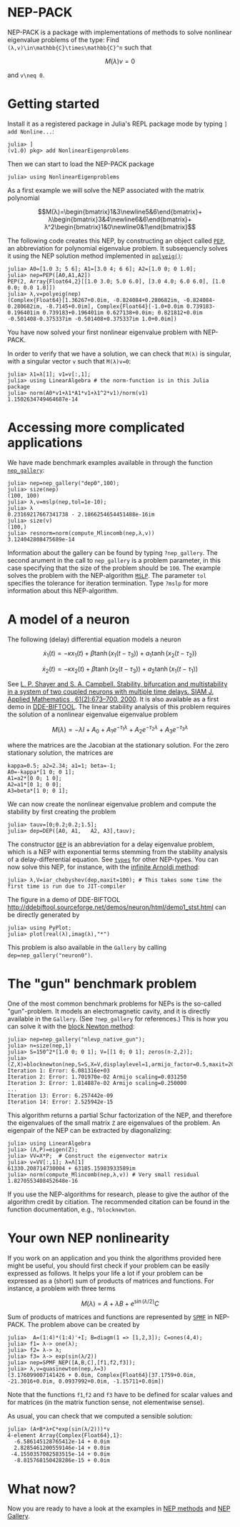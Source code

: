 

# NEP-PACK

NEP-PACK is a package with implementations of methods to solve nonlinear eigenvalue problems of
the type: Find ``(λ,v)\in\mathbb{C}\times\mathbb{C}^n`` such that
```math
M(λ)v=0
```
and ``v\neq 0``.


# Getting started

Install it as a registered  package in Julia's REPL package mode by
typing `] add Nonline...`:
```
julia> ]
(v1.0) pkg> add NonlinearEigenproblems
```
Then we can start to load the NEP-PACK package
```julia-repl
julia> using NonlinearEigenproblems
```
As a first example we will solve the NEP associated with the matrix polynomial

```math
M(λ)=\begin{bmatrix}1&3\newline5&6\end{bmatrix}+
λ\begin{bmatrix}3&4\newline6&6\end{bmatrix}+
λ^2\begin{bmatrix}1&0\newline0&1\end{bmatrix}
```
The following code creates this NEP, by constructing an object called
[`PEP`](types.md#PEP-1), an abbreviation for polynomial eigenvalue problem.
It subsequencly solves it using the NEP solution method implemented
in [`polyeig()`](methods.md#NonlinearEigenproblems.NEPSolver.polyeig):
```julia-repl
julia> A0=[1.0 3; 5 6]; A1=[3.0 4; 6 6]; A2=[1.0 0; 0 1.0];
julia> nep=PEP([A0,A1,A2])
PEP(2, Array{Float64,2}[[1.0 3.0; 5.0 6.0], [3.0 4.0; 6.0 6.0], [1.0 0.0; 0.0 1.0]])
julia> λ,v=polyeig(nep)
(Complex{Float64}[1.36267+0.0im, -0.824084+0.280682im, -0.824084-0.280682im, -8.7145+0.0im], Complex{Float64}[-1.0+0.0im 0.739183-0.196401im 0.739183+0.196401im 0.627138+0.0im; 0.821812+0.0im -0.501408-0.375337im -0.501408+0.375337im 1.0+0.0im])
```
You have now solved your first nonlinear eigenvalue problem with NEP-PACK.

In order to verify that we have a solution, we can check that  ``M(λ)`` is singular,
with a singular vector ``v`` such that ``M(λ)v=0``:
```julia-repl
julia> λ1=λ[1]; v1=v[:,1];
julia> using LinearAlgebra # the norm-function is in this Julia package
julia> norm(A0*v1+λ1*A1*v1+λ1^2*v1)/norm(v1)
1.1502634749464687e-14
```


# Accessing more complicated applications

We have made benchmark examples available in through the function [`nep_gallery`](gallery.md#NonlinearEigenproblems.nep_gallery):

```julia-repl
julia> nep=nep_gallery("dep0",100);
julia> size(nep)
(100, 100)
julia> λ,v=mslp(nep,tol=1e-10);
julia> λ
0.23169217667341738 - 2.1866254654451488e-16im
julia> size(v)
(100,)
julia> resnorm=norm(compute_Mlincomb(nep,λ,v))
3.124042808475689e-14
```
Information about the gallery can be found by typing `?nep_gallery`.
The second arument in the call to `nep_gallery` is a problem parameter,
in this case specifying that the  size of the problem should be `100`.
The example solves the problem with the NEP-algorithm [`MSLP`](methods.md#NonlinearEigenproblems.NEPSolver.mslp).
The parameter `tol` specifies the
tolerance for iteration termination. Type `?mslp` for more information
about this NEP-algorithm.

# A model of a neuron

The following (delay) differential equation models a neuron
```math
\dot{x}_1(t)=-\kappa x_1(t)+\beta\tanh(x_1(t-\tau_3))+a_1\tanh(x_2(t-\tau_2))
```
```math
\dot{x}_2(t)=-\kappa x_2(t)+\beta\tanh(x_2(t-\tau_3))+a_2\tanh(x_1(t-\tau_1))
```
See [L. P. Shayer and S. A. Campbell.  Stability, bifurcation and multistability in a system of two
coupled neurons with multiple time delays. SIAM J. Applied Mathematics , 61(2):673–700, 2000](https://www.jstor.org/stable/3061744?seq=1#page_scan_tab_contents). It is
also available as a first demo in [DDE-BIFTOOL](https://sourceforge.net/projects/ddebiftool/).
The linear stability analysis of this problem requires the solution
of a nonlinear eigenvalue eigenvalue problem
```math
M(λ)=-λI+A_0+A_1e^{-\tau_1λ}+A_2e^{-\tau_2λ}+A_3e^{-\tau_3λ}
```
where the matrices are the Jacobian at the stationary solution.
For the zero stationary solution, the matrices are
```julia-repl
kappa=0.5; a2=2.34; a1=1; beta=-1;
A0=-kappa*[1 0; 0 1];
A1=a2*[0 0; 1 0];
A2=a1*[0 1; 0 0];
A3=beta*[1 0; 0 1];
```
We can now create the nonlinear eigenvalue problem and compute the stability
by first creating the problem
```julia-repl
julia> tauv=[0;0.2;0.2;1.5];
julia> dep=DEP([A0, A1,   A2, A3],tauv);
```
The constructor  [`DEP`](types.md#DEP-1) is an abbreviation for a delay eigenvalue problem, which
is a NEP with exponential terms stemming from the stability
analysis of a delay-differential equation. See [`types`](types.md) for other NEP-types.
You can now solve this NEP, for instance,
with the [infinite Arnoldi method](methods.md#NonlinearEigenproblems.NEPSolver.iar_chebyshev):
```julia-repl
julia> λ,V=iar_chebyshev(dep,maxit=100); # This takes some time the first time is run due to JIT-compiler
```
The figure in a demo of DDE-BIFTOOL <http://ddebiftool.sourceforge.net/demos/neuron/html/demo1_stst.html> can be directly generated by
```julia-repl
julia> using PyPlot;
julia> plot(real(λ),imag(λ),"*")
```


This problem is also available in the `Gallery` by calling `dep=nep_gallery("neuron0")`.

# The "gun" benchmark problem

One of the most common benchmark problems for NEPs is the so-called "gun"-problem.
It models an electromagnetic cavity, and it is directly available in the `Gallery`.
(See `?nep_gallery` for references.) This is how you can solve it with the [block Newton method](methods.md#NonlinearEigenproblems.NEPSolver.blocknewton):

```julia-repl
julia> nep=nep_gallery("nlevp_native_gun");
julia> n=size(nep,1)
julia> S=150^2*[1.0 0; 0 1]; V=[[1 0; 0 1]; zeros(n-2,2)];
julia> (Z,X)=blocknewton(nep,S=S,X=V,displaylevel=1,armijo_factor=0.5,maxit=20)
Iteration 1: Error: 6.081316e+03
Iteration 2: Error: 1.701970e-02 Armijo scaling=0.031250
Iteration 3: Error: 1.814887e-02 Armijo scaling=0.250000
...
Iteration 13: Error: 6.257442e-09
Iteration 14: Error: 2.525942e-15
```
This algorithm returns a partial Schur factorization
of the NEP, and therefore the eigenvalues of the small matrix
`Z` are eigenvalues of the problem. An eigenpair of the NEP
can be extracted by diagonalizing:
```julia-repl
julia> using LinearAlgebra
julia> (Λ,P)=eigen(Z);
julia> VV=X*P;  # Construct the eigenvector matrix
julia> v=VV[:,1]; λ=Λ[1]
61330.208714730004 + 63185.15983933589im
julia> norm(compute_Mlincomb(nep,λ,v)) # Very small residual
1.8270553408452648e-16
```

If you use the NEP-algorithms for research, please
to give the author of the algorithm credit by citiation. The
recommended citation can be found in the function
documentation, e.g., `?blocknewton`.

# Your own NEP nonlinearity

If you work on an application and you think the algorithms
provided here might be useful, you should first check
if your problem can be easily expressed as follows.
It helps your life a lot if your problem can be expressed
as a (short) sum of products of matrices and functions.
For instance, a problem with three terms
```math
M(λ) = A+λB+e^{\sin(λ/2)}C
```
Sum of products of matrices and functions are represented
by [`SPMF`](types.md#spmf) in NEP-PACK. The problem
above can be created by
```julia-repl
julia>  A=(1:4)*(1:4)'+I; B=diagm(1 => [1,2,3]); C=ones(4,4);
julia> f1= λ-> one(λ);
julia> f2= λ-> λ;
julia> f3= λ-> exp(sin(λ/2))
julia> nep=SPMF_NEP([A,B,C],[f1,f2,f3]);
julia> λ,v=quasinewton(nep,λ=3)
(3.176099007141426 + 0.0im, Complex{Float64}[37.1759+0.0im, -21.3016+0.0im, 0.0937992+0.0im, -1.15711+0.0im])
```
Note that the functions `f1`,`f2` and `f3` have to be defined for scalar values
and for matrices (in the matrix function sense, not elementwise sense).

As usual, you can check that we computed a sensible solution:
```julia-repl
julia> (A+B*λ+C*exp(sin(λ/2)))*v
4-element Array{Complex{Float64},1}:
  -6.586145128765412e-14 + 0.0im
  2.8285461200559146e-14 + 0.0im
 -4.1550357082583515e-14 + 0.0im
  -8.815768150428286e-15 + 0.0im
```

# What now?

Now you are ready to have a look at the examples
in [NEP methods](methods.md) and  [NEP Gallery](gallery.md).
